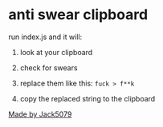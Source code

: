 # anti swear clipboard

run index.js and it will:

1. look at your clipboard

2. check for swears

3. replace them like this: `fuck > f**k`

4. copy the replaced string to the clipboard

[Made by Jack5079](https://jack5079.github.io)